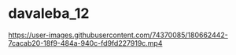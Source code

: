 # davaleba_12

https://user-images.githubusercontent.com/74370085/180662442-7cacab20-18f9-484a-940c-fd9fd227919c.mp4

